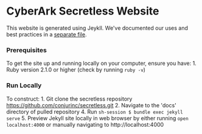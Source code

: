 # CyberArk Secretless Website

This website is generated using Jeykll. We've documented our uses and best practices in a [separate file](jekyll-structure.md).

### Prerequisites
To get the site up and running locally on your computer, ensure you have:
	1. Ruby version 2.1.0 or higher (check by running `ruby -v`)

### Run Locally
To construct:
	1. Git clone the secretless repository https://github.com/conjurinc/secretless.git
	2. Navigate to the 'docs' directory of pulled repository
	4. Run ```sh-session $ bundle exec jekyll serve```
	5. Preview Jekyll site locally in web browser by either running `open localhost:4000` or manually navigating to http://localhost:4000